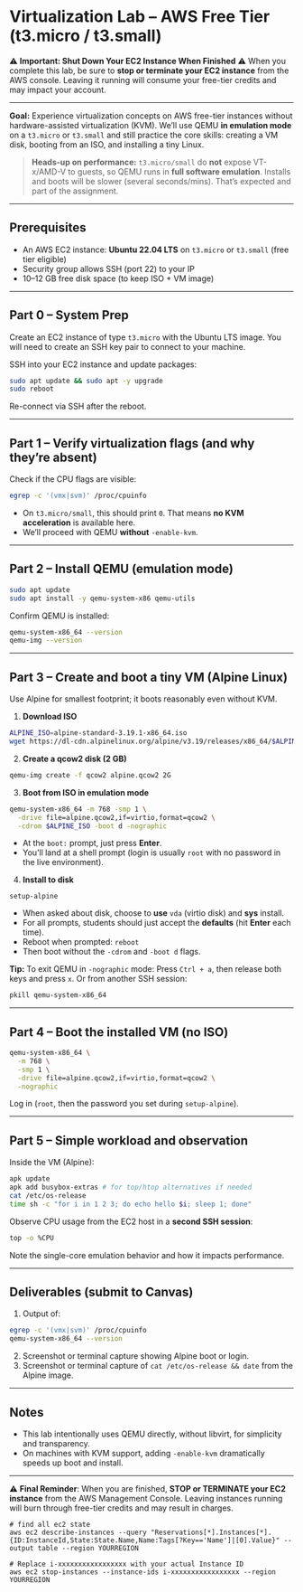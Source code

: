 # Virtualization Lab – AWS Free Tier (t3.micro / t3.small)

⚠️ **Important: Shut Down Your EC2 Instance When Finished** ⚠️
When you complete this lab, be sure to **stop or terminate your EC2 instance** from the AWS console.
Leaving it running will consume your free-tier credits and may impact your account.

---

**Goal:** Experience virtualization concepts on AWS free-tier instances without hardware-assisted virtualization (KVM). We’ll use QEMU **in emulation mode** on a `t3.micro` or `t3.small` and still practice the core skills: creating a VM disk, booting from an ISO, and installing a tiny Linux.

> **Heads-up on performance:** `t3.micro/small` do **not** expose VT-x/AMD-V to guests, so QEMU runs in **full software emulation**. Installs and boots will be slower (several seconds/mins). That’s expected and part of the assignment.

---

## Prerequisites

* An AWS EC2 instance: **Ubuntu 22.04 LTS** on `t3.micro` or `t3.small` (free tier eligible)
* Security group allows SSH (port 22) to your IP
* 10–12 GB free disk space (to keep ISO + VM image)

---

## Part 0 – System Prep

Create an EC2 instance of type `t3.micro` with the Ubuntu LTS image.
You will need to create an SSH key pair to connect to your machine.

SSH into your EC2 instance and update packages:

```bash
sudo apt update && sudo apt -y upgrade
sudo reboot
```

Re-connect via SSH after the reboot.

---

## Part 1 – Verify virtualization flags (and why they’re absent)

Check if the CPU flags are visible:

```bash
egrep -c '(vmx|svm)' /proc/cpuinfo
```

* On `t3.micro/small`, this should print `0`. That means **no KVM acceleration** is available here.
* We’ll proceed with QEMU **without** `-enable-kvm`.

---

## Part 2 – Install QEMU (emulation mode)

```bash
sudo apt update
sudo apt install -y qemu-system-x86 qemu-utils
```

Confirm QEMU is installed:

```bash
qemu-system-x86_64 --version
qemu-img --version
```

---

## Part 3 – Create and boot a tiny VM (Alpine Linux)

Use Alpine for smallest footprint; it boots reasonably even without KVM.

1. **Download ISO**

```bash
ALPINE_ISO=alpine-standard-3.19.1-x86_64.iso
wget https://dl-cdn.alpinelinux.org/alpine/v3.19/releases/x86_64/$ALPINE_ISO
```

2. **Create a qcow2 disk (2 GB)**

```bash
qemu-img create -f qcow2 alpine.qcow2 2G
```

3. **Boot from ISO in emulation mode**

```bash
qemu-system-x86_64 -m 768 -smp 1 \
  -drive file=alpine.qcow2,if=virtio,format=qcow2 \
  -cdrom $ALPINE_ISO -boot d -nographic
```

* At the `boot:` prompt, just press **Enter**.
* You’ll land at a shell prompt (login is usually `root` with no password in the live environment).

4. **Install to disk**

```text
setup-alpine
```

* When asked about disk, choose to **use** `vda` (virtio disk) and **sys** install.
* For all prompts, students should just accept the **defaults** (hit **Enter** each time).
* Reboot when prompted: `reboot`
* Then boot without the `-cdrom` and `-boot d` flags.

**Tip:** To exit QEMU in `-nographic` mode:
Press `Ctrl + a`, then release both keys and press `x`.
Or from another SSH session:

```bash
pkill qemu-system-x86_64
```

---

## Part 4 – Boot the installed VM (no ISO)

```bash
qemu-system-x86_64 \
  -m 768 \
  -smp 1 \
  -drive file=alpine.qcow2,if=virtio,format=qcow2 \
  -nographic
```

Log in (`root`, then the password you set during `setup-alpine`).

---

## Part 5 – Simple workload and observation

Inside the VM (Alpine):

```bash
apk update
apk add busybox-extras # for top/htop alternatives if needed
cat /etc/os-release
time sh -c "for i in 1 2 3; do echo hello $i; sleep 1; done"
```

Observe CPU usage from the EC2 host in a **second SSH session**:

```bash
top -o %CPU
```

Note the single-core emulation behavior and how it impacts performance.

---

## Deliverables (submit to Canvas)

1. Output of:

```bash
egrep -c '(vmx|svm)' /proc/cpuinfo
qemu-system-x86_64 --version
```

2. Screenshot or terminal capture showing Alpine boot or login.
3. Screenshot or terminal capture of `cat /etc/os-release && date` from the Alpine image.

---

## Notes

* This lab intentionally uses QEMU directly, without libvirt, for simplicity and transparency.
* On machines with KVM support, adding `-enable-kvm` dramatically speeds up boot and install.

---

⚠️ **Final Reminder**: When you are finished, **STOP or TERMINATE your EC2 instance** from the AWS Management Console.
Leaving instances running will burn through free-tier credits and may result in charges.

```
# find all ec2 state
aws ec2 describe-instances --query "Reservations[*].Instances[*].{ID:InstanceId,State:State.Name,Name:Tags[?Key=='Name']|[0].Value}" --output table --region YOURREGION  

# Replace i-xxxxxxxxxxxxxxxxx with your actual Instance ID
aws ec2 stop-instances --instance-ids i-xxxxxxxxxxxxxxxxx --region YOURREGION
```
